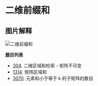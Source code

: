 # 二维前缀和

## 图片解释

![二维前缀和](https://pic.leetcode.cn/1692152740-dSPisw-matrix-sum.png)

**题目列表**

- [304](https://leetcode.cn/problems/range-sum-query-2d-immutable/description/). 二维区域和检索 - 矩阵不可变
- [1314](https://leetcode.cn/problems/matrix-block-sum/description/). 矩阵区域和
- [3070](https://leetcode.cn/problems/count-submatrices-with-top-left-element-and-sum-less-than-k/description/). 元素和小于等于 k 的子矩阵的数目
